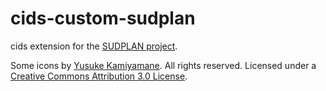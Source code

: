 cids-custom-sudplan
===================

cids extension for the [SUDPLAN project](http://sudplan.eu "SUDPLAN project").

Some icons by [Yusuke Kamiyamane](http://p.yusukekamiyamane.com/). All rights reserved. Licensed under a [Creative Commons Attribution 3.0 License](http://creativecommons.org/licenses/by/3.0/).